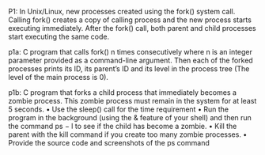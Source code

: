 P1: In Unix/Linux, new processes created using the fork() system call. Calling fork()
creates a copy of calling process and the new process starts executing immediately. After
the fork() call, both parent and child processes start executing the same code.

p1a: C program that calls fork() n times consecutively where n is an integer parameter
provided as a command-line argument. Then each of the forked processes prints its ID, its
parent’s ID and its level in the process tree (The level of the main process is 0).

p1b:  C program that forks a child process that immediately becomes a zombie process.
This zombie process must remain in the system for at least 5 seconds.
• Use the sleep() call for the time requirement
• Run the program in the background (using the & feature of your shell) and then run
the command ps − l to see if the child has become a zombie.
• Kill the parent with the kill command if you create too many zombie processes.
• Provide the source code and screenshots of the ps command

